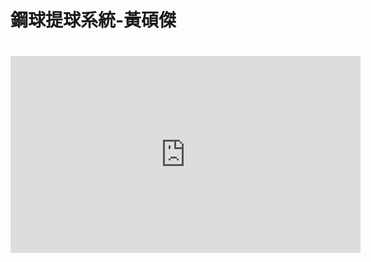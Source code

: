 # 鋼球提球系統-黃碩傑

# <iframe width="560" height="315" src="https://www.youtube.com/embed/bWkGd64T5hE" frameborder="0" allow="autoplay; encrypted-media" allowfullscreen></iframe>

